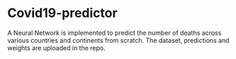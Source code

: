 # Covid19-predictor
A Neural Network is implemented to predict the number of deaths across various countries and continents from scratch. The dataset, predictions and weights are uploaded in the repo.
